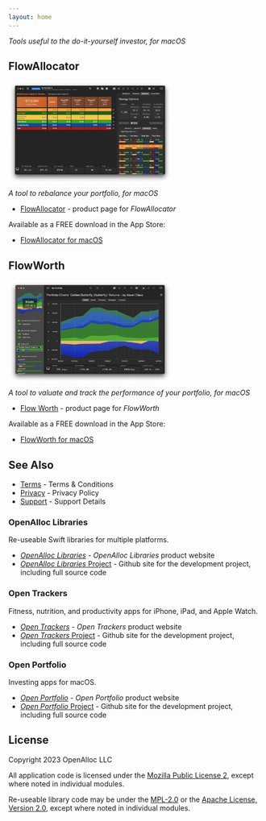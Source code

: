 ```yaml
---
layout: home
---
```


_Tools useful to the do-it-yourself investor, for macOS_

## FlowAllocator

<div style="width: 324px; height: 200px;"> <img src="/assets/images/allocator2.png" style="width: inherit" /> </div> <p/>

_A tool to rebalance your portfolio, for macOS_

* [FlowAllocator](/allocator/) - product page for _FlowAllocator_

Available as a FREE download in the App Store:

* [FlowAllocator for macOS](https://apps.apple.com/app/flowallocator-open/id1640747997)

## FlowWorth

<div style="width: 324px; height: 200px;"> <img src="/assets/images/worth0.png" style="width: inherit" /> </div> <p/>

_A tool to valuate and track the performance of your portfolio, for macOS_

* [Flow Worth](/worth/) - product page for _FlowWorth_

Available as a FREE download in the App Store:

* [FlowWorth for macOS](https://apps.apple.com/app/flowworth-open/id1640748160)

## See Also

* [Terms](/terms/) - Terms & Conditions
* [Privacy](/privacy/) - Privacy Policy
* [Support](/support/) - Support Details

### OpenAlloc Libraries

Re-useable Swift libraries for multiple platforms.

* [_OpenAlloc Libraries_](https://openalloc.github.io/) - _OpenAlloc Libraries_ product website
* [_OpenAlloc Libraries_ Project](https://github.com/openalloc/) - Github site for the development project, including full source code

### Open Trackers

Fitness, nutrition, and productivity apps for iPhone, iPad, and Apple Watch.

* [_Open Trackers_](https://open-trackers.github.io/) - _Open Trackers_ product website
* [_Open Trackers_ Project](https://github.com/open-trackers/) - Github site for the development project, including full source code

### Open Portfolio

Investing apps for macOS.

* [_Open Portfolio_](https://open-portfolio.github.io/) - _Open Portfolio_ product website
* [_Open Portfolio_ Project](https://github.com/open-portfolio/) - Github site for the development project, including full source code

## License

Copyright 2023 OpenAlloc LLC

All application code is licensed under the [Mozilla Public License 2](https://www.mozilla.org/en-US/MPL/2.0/), except where noted in individual modules.

Re-useable library code may be under the [MPL-2.0](https://www.mozilla.org/en-US/MPL/2.0/) or the [Apache License, Version 2.0](http://www.apache.org/licenses/LICENSE-2.0), except where noted in individual modules.

